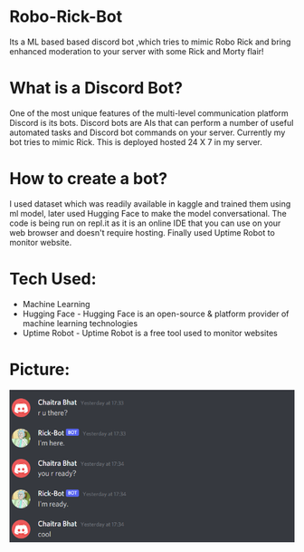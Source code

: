 # Robo-Rick-Bot

Its a ML based based discord bot ,which tries to mimic Robo Rick and bring enhanced moderation to your server with some Rick and Morty flair! 


# What is a Discord Bot?

One of the most unique features of the multi-level communication platform Discord is its bots. Discord bots are AIs that can perform a number of useful automated tasks and Discord bot commands on your server. Currently my bot tries to mimic Rick. This is deployed hosted 24 X 7 in my server.

# How to create a bot?

I used dataset which was readily available in kaggle and trained them using ml model, later used Hugging Face to make the model conversational. The code is being run on repl.it as it is an online IDE that you can use on your web browser and doesn't require hosting. Finally used Uptime Robot to monitor website.


# Tech Used:
* Machine Learning
* Hugging Face - Hugging Face is an open-source & platform provider of machine learning technologies
* Uptime Robot - Uptime Robot is a free tool used to monitor websites

# Picture:
![image](chatbot.png)


